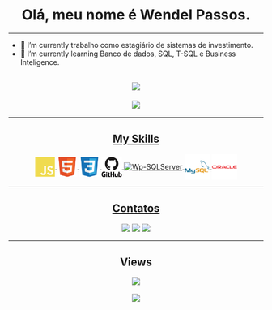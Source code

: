  <h1 align = "center">Olá, meu nome é Wendel Passos.</h1>
 
 -----
 
* 🔭 I’m currently  trabalho como estagiário de sistemas de investimento.
* 🌱 I’m currently learning  Banco de dados, SQL, T-SQL e Business Inteligence.
 <br></br>
 
[comment]: <> (Overview) 

 <div align = "center">
  <a href="https://github.com/wendel-passos">
  <img height="200em" src="https://github-readme-stats.vercel.app/api?username=wendel-passos&show_icons=true&theme=react&include_all_commits=true&count_private=true">
 </div>
 </br>
 
[comment]: <> (Dash) 

 <div align = "center">
   <img height="500em" src="https://github-readme-stats.vercel.app/api/top-langs/?username=wendel-passos&layout=demo&langs_count=7&theme=react">
 </div>

 
 ---
 <h2 align = "center">My Skills</h2>
<div style="display: inline_block" align = "center">
  <img align="center" alt="Wp-Js" height="40em" src="https://raw.githubusercontent.com/devicons/devicon/master/icons/javascript/javascript-plain.svg">
  <img align="center" alt="Wp-HTML" height="40em" src="https://raw.githubusercontent.com/devicons/devicon/master/icons/html5/html5-original.svg">
  <img align="center" alt="Wp-CSS" height="40em" src="https://raw.githubusercontent.com/devicons/devicon/master/icons/css3/css3-original.svg">
  <img align="center" alt="Wp-Git" height="40em" src="https://raw.githubusercontent.com/devicons/devicon/master/icons/github/github-original-wordmark.svg">
  <img align="center" alt="Wp-SQLServer" height="40em" src=https://user-images.githubusercontent.com/77197792/130713192-7cb23904-d8a3-412b-8eaf-4b5fe059cb56.png>
  <img align="center" alt="Wp-MySql" height="50em" src="https://raw.githubusercontent.com/devicons/devicon/master/icons/mysql/mysql-original-wordmark.svg">
  <img align="center" alt="Wp-Oracle" height="50em" src="https://raw.githubusercontent.com/devicons/devicon/master/icons/oracle/oracle-original.svg">
 </div>
 
 ---
 
<h2 align = "center">Contatos</h2>

 <div align = "center" > 
  <a href="https://www.instagram.com/wendel.passos7/" target="_blank"><img src="https://img.shields.io/badge/-Instagram-%23E4405F?style=for-the-badge&logo=instagram&logoColor=white" target="_blank"></a>
  <a href = "mailto:wendeleduardo137@gmail.com"><img src="https://img.shields.io/badge/-Gmail-%23333?style=for-the-badge&logo=gmail&logoColor=white" target="_blank"></a>
  <a href="https://www.linkedin.com/in/wendel-passos/" target="_blank"><img src="https://img.shields.io/badge/-LinkedIn-%230077B5?style=for-the-badge&logo=linkedin&logoColor=white" target="_blank"></a>
</div>
 
---
 
<h2 align = "center">Views</h2>
<p align = "center">
  <p align = "center">
   <img height = "200em"src = https://user-images.githubusercontent.com/77197792/130542706-4ada7e07-7a01-4443-bbed-066944cc1bfe.png>
  </p>
  <p align = "center">
    <img alingn="center" src="https://profile-counter.glitch.me/wendel-passos/count.svg" />
  </p> 
</p>

 

 
 
 


  

